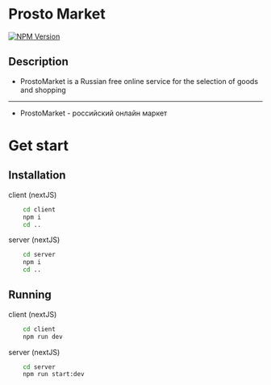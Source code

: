 # Prosto Market

<a href="https://www.npmjs.com/~nestjscore" target="_blank"><img src="https://img.shields.io/npm/v/@nestjs/core.svg" alt="NPM Version" /></a>


## Description

* ProstoMarket is a Russian free online service for the selection of goods and shopping
---
* ProstoMarket - российский онлайн маркет

# Get start

## Installation
client (nextJS)
```bash 
    cd client
    npm i
    cd ..
```
server (nextJS)
```bash 
    cd server
    npm i
    cd ..
```

## Running
client (nextJS)
```bash 
    cd client
    npm run dev
```
server (nextJS)
```bash 
    cd server
    npm run start:dev
```


